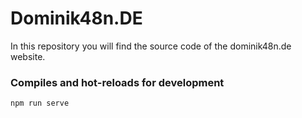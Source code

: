 # Dominik48n.DE
In this repository you will find the source code of the dominik48n.de website.

### Compiles and hot-reloads for development
```
npm run serve
```
